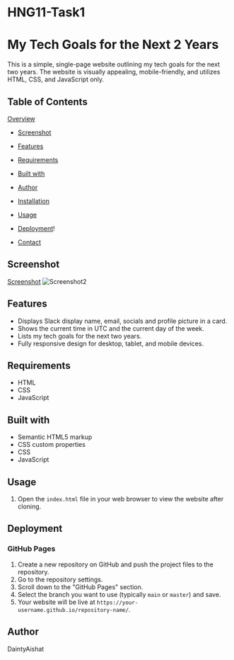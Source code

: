 # HNG11-Task1
# My Tech Goals for the Next 2 Years
This is a simple, single-page website outlining my tech goals for the next two years. The website is visually appealing, mobile-friendly, and utilizes HTML, CSS, and JavaScript only.

## Table of Contents
 [Overview](#overview)
- [Screenshot](#screenshot)
- [Features](#features)
- [Requirements](#requirements)
- [Built with](#built-with)
- [Author](#author)
- [Installation](#installation)
- [Usage](#usage)
- [Deployment](#deployment)!

- [Contact](#contact)
## Screenshot
[Screenshot](https://github.com/DaintyAishat/HNG11-Task1/assets/82160896/9afa28b0-659d-4006-8c85-73270dd73386)
![Screenshot2](https://github.com/DaintyAishat/HNG11-Task1/assets/82160896/3aa8ef1e-727b-4c74-bc21-f708de69244d)

## Features
- Displays Slack display name, email, socials and profile picture in a card.
- Shows the current time in UTC and the current day of the week.
- Lists my tech goals for the next two years.
- Fully responsive design for desktop, tablet, and mobile devices.
## Requirements
- HTML
- CSS
- JavaScript
## Built with
- Semantic HTML5 markup
- CSS custom properties
- CSS
- JavaScript
## Usage
1. Open the `index.html` file in your web browser to view the website after cloning.

## Deployment
### GitHub Pages
1. Create a new repository on GitHub and push the project files to the repository.
2. Go to the repository settings.
3. Scroll down to the "GitHub Pages" section.
4. Select the branch you want to use (typically `main` or `master`) and save.
5. Your website will be live at `https://your-username.github.io/repository-name/`.
## Author
DaintyAishat
